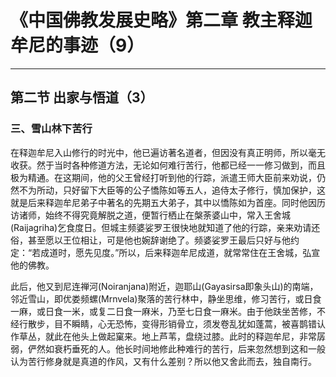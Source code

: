 # 《中国佛教发展史略》第二章 教主释迦牟尼的事迹（9）

------

## 第二节 出家与悟道（3）

### 三、雪山林下苦行

在释迦牟尼入山修行的时光中，他已遍访著名道者，但因没有真正明师，所以毫无收获。然于当时各种修道方法，无论如何难行苦行，他都已经一一修习做到，而且极为精通。在这期间，他的父王曾经打听到他的行踪，派遣王师大臣前来劝说，仍然不为所动，只好留下大臣等的公子憍陈如等五人，追侍太子修行，慎加保护，这就是后来释迦牟尼弟子中著名的先期五大弟子，其中以憍陈如为首座。同时他因历访诸师，始终不得究竟解脱之道，便暂行栖止在槃荼婆山中，常入王舍城(Raijagriha)乞食度日。但城主频婆娑罗王很快地就知道了他的行踪，亲来劝请还俗，甚至愿以王位相让，可是他也婉辞谢绝了。频婆娑罗王最后只好与他约定：“若成道时，愿先见度。”所以，后来释迦牟尼成道，就常常住在王舍城，弘宣他的佛教。

此后，他又到尼连禅河(Noiranjana)附近，迦耶山(Gayasirsa即象头山)的南端，邻近雪山，即优娄频螺(Mrnvela)聚落的苦行林中，静坐思维，修习苦行，或日食一麻，或日食一米，或复二日食一麻米，乃至七日食一麻米。由于他趺坐苦修，不经行散步，目不瞬睛，心无恐怖，变得形销骨立，须发卷乱犹如蓬蒿，被喜鹊错认作草丛，就此在他头上做起窠来。地上芦苇，盘绕过膝。此时的释迦牟尼，非常孱弱，俨然如衰朽垂死的人。他长时间地修此种难行的苦行，后来忽然想到这和一般认为苦行修身就是真道的作风，又有什么差别？所以他又舍此而去，独自南行。

